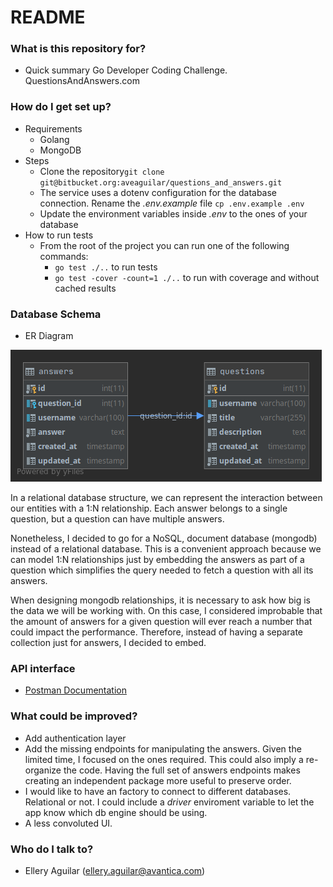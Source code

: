# README #
### What is this repository for? ###

* Quick summary
Go Developer Coding Challenge. QuestionsAndAnswers.com

### How do I get set up? ###

* Requirements
    * Golang
    * MongoDB
* Steps
    * Clone the repository`git clone git@bitbucket.org:aveaguilar/questions_and_answers.git`
    * The service uses a dotenv configuration for the database connection. 
    Rename the *.env.example* file `cp .env.example .env`
    * Update the environment variables inside *.env* to the ones of your database
* How to run tests
    * From the root of the project you can run one of the following commands:
        * `go test ./..` to run tests
        * `go test -cover -count=1 ./..` to run with coverage and without cached results
### Database Schema ###

* ER Diagram

![Alt text](docs/er_diagram.png)

In a relational database structure, we can represent the interaction between our entities with a 1:N relationship. 
Each answer belongs to a single question, but a question can have multiple answers.

Nonetheless, I decided to go for a NoSQL, document database (mongodb) instead of a relational database. 
This is a convenient approach because we can model 1:N relationships just by embedding the answers as part of a question
which simplifies the query needed to fetch a question with all its answers. 

When designing mongodb relationships, it is necessary to ask how big is the data we will be working with. On this case,
I considered improbable that the amount of answers for a given question will ever reach a number that could impact
the performance. Therefore, instead of having a separate collection just for answers, I decided to embed.

### API interface ###

* [Postman Documentation](https://documenter.getpostman.com/view/6076972/TVK77LTJ)

### What could be improved? ###
* Add authentication layer
* Add the missing endpoints for manipulating the answers. Given the limited time, I focused on the ones required.
This could also imply a re-organize the code. Having the full set of answers endpoints makes creating an independent
package more useful to preserve order.
* I would like to have an factory to connect to different databases. Relational or not. I could include a *driver* enviroment
variable to let the app know which db engine should be using.
* A less convoluted UI. 

### Who do I talk to? ###

* Ellery Aguilar (ellery.aguilar@avantica.com)
